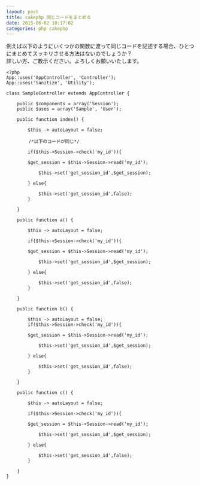 ```yaml
---
layout: post
title: cakephp 同じコードをまとめる
date: 2015-06-02 10:17:02
categories: php cakephp
---
```

<!-- {% raw %} -->
<p>例えば以下のようにいくつかの関数に渡って同じコードを記述する場合、ひとつにまとめてスッキリさせる方法はないのでしょうか？<br>
詳しい方、ご教示ください。よろしくお願いいたします。</p>

<pre><code>&lt;?php
App::uses('AppController', 'Controller');
App::uses('Sanitize', 'Utility');

class SampleController extends AppController {

    public $components = array('Session');
    public $uses = array('Sample', 'User');

    public function index() {

        $this -&gt; autoLayout = false;

　　　　　/*以下のコードが同じ*/

        if($this-&gt;Session-&gt;check('my_id')){

        $get_session = $this-&gt;Session-&gt;read('my_id');

            $this-&gt;set('get_session_id',$get_session);

        } else{

            $this-&gt;set('get_session_id',false);
        }

    }

    public function a() {

        $this -&gt; autoLayout = false;

        if($this-&gt;Session-&gt;check('my_id')){

        $get_session = $this-&gt;Session-&gt;read('my_id');

            $this-&gt;set('get_session_id',$get_session);

        } else{

            $this-&gt;set('get_session_id',false);
        }

    }

    public function b() {

        $this -&gt; autoLayout = false;
        if($this-&gt;Session-&gt;check('my_id')){

        $get_session = $this-&gt;Session-&gt;read('my_id');

            $this-&gt;set('get_session_id',$get_session);

        } else{

            $this-&gt;set('get_session_id',false);
        }

    }

    public function c() {

        $this -&gt; autoLayout = false;

        if($this-&gt;Session-&gt;check('my_id')){

        $get_session = $this-&gt;Session-&gt;read('my_id');

            $this-&gt;set('get_session_id',$get_session);

        } else{

            $this-&gt;set('get_session_id',false);
        }

    }
}
</code></pre>
<!-- {% endraw %} -->
